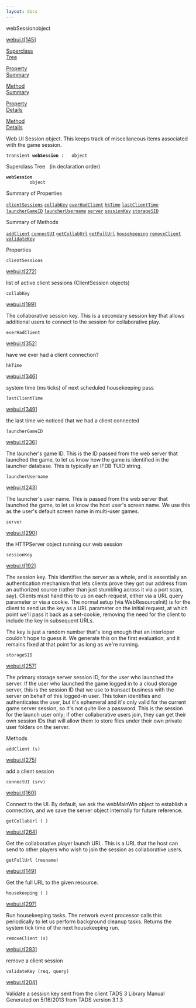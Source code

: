 ```yaml
---
layout: docs
---
```

<span class="title">webSession</span><span class="type">object</span>

[webui.t](../file/webui.t.html)\[[145](../source/webui.t.html#145)\]

[Superclass  
Tree](#_SuperClassTree_)

[Property  
Summary](#_PropSummary_)

[Method  
Summary](#_MethodSummary_)

[Property  
Details](#_Properties_)

[Method  
Details](#_Methods_)



Web UI Session object. This keeps track of miscellaneous items
associated with the game session.

`transient `**`webSession`**` :   object`



<span id="_SuperClassTree_"></span>



<span class="hdln">Superclass Tree</span>   (in declaration order)



**`webSession`**  
`         object`  
<span id="_PropSummary_"></span>



<span class="hdln">Summary of Properties</span>  



[`clientSessions`](#clientSessions) [`collabKey`](#collabKey) [`everHadClient`](#everHadClient) [`hkTime`](#hkTime) [`lastClientTime`](#lastClientTime) [`launcherGameID`](#launcherGameID) [`launcherUsername`](#launcherUsername) [`server`](#server) [`sessionKey`](#sessionKey) [`storageSID`](#storageSID)

<span id="_MethodSummary_"></span>



<span class="hdln">Summary of Methods</span>  



[`addClient`](#addClient) [`connectUI`](#connectUI) [`getCollabUrl`](#getCollabUrl) [`getFullUrl`](#getFullUrl) [`housekeeping`](#housekeeping) [`removeClient`](#removeClient) [`validateKey`](#validateKey)

<span id="_Properties_"></span>



<span class="hdln">Properties</span>  



<span id="clientSessions"></span>

`clientSessions`

[webui.t](../file/webui.t.html)\[[272](../source/webui.t.html#272)\]



list of active client sessions (ClientSession objects)



<span id="collabKey"></span>

`collabKey`

[webui.t](../file/webui.t.html)\[[199](../source/webui.t.html#199)\]



The collaborative session key. This is a secondary session key that
allows additional users to connect to the session for collaborative
play.



<span id="everHadClient"></span>

`everHadClient`

[webui.t](../file/webui.t.html)\[[352](../source/webui.t.html#352)\]



have we ever had a client connection?



<span id="hkTime"></span>

`hkTime`

[webui.t](../file/webui.t.html)\[[346](../source/webui.t.html#346)\]



system time (ms ticks) of next scheduled housekeeping pass



<span id="lastClientTime"></span>

`lastClientTime`

[webui.t](../file/webui.t.html)\[[349](../source/webui.t.html#349)\]



the last time we noticed that we had a client connected



<span id="launcherGameID"></span>

`launcherGameID`

[webui.t](../file/webui.t.html)\[[236](../source/webui.t.html#236)\]



The launcher's game ID. This is the ID passed from the web server that
launched the game, to let us know how the game is identified in the
launcher database. This is typically an IFDB TUID string.



<span id="launcherUsername"></span>

`launcherUsername`

[webui.t](../file/webui.t.html)\[[243](../source/webui.t.html#243)\]



The launcher's user name. This is passed from the web server that
launched the game, to let us know the host user's screen name. We use
this as the user's default screen name in multi-user games.



<span id="server"></span>

`server`

[webui.t](../file/webui.t.html)\[[290](../source/webui.t.html#290)\]



the HTTPServer object running our web session



<span id="sessionKey"></span>

`sessionKey`

[webui.t](../file/webui.t.html)\[[192](../source/webui.t.html#192)\]



The session key. This identifies the server as a whole, and is
essentially an authentication mechanism that lets clients prove they got
our address from an authorized source (rather than just stumbling across
it via a port scan, say). Clients must hand this to us on each request,
either via a URL query parameter or via a cookie. The normal setup (via
WebResourceInit) is for the client to send us the key as a URL parameter
on the initial request, at which point we'll pass it back as a
set-cookie, removing the need for the client to include the key in
subsequent URLs.

The key is just a random number that's long enough that an interloper
couldn't hope to guess it. We generate this on the first evaluation, and
it remains fixed at that point for as long as we're running.



<span id="storageSID"></span>

`storageSID`

[webui.t](../file/webui.t.html)\[[257](../source/webui.t.html#257)\]



The primary storage server session ID, for the user who launched the
server. If the user who launched the game logged in to a cloud storage
server, this is the session ID that we use to transact business with the
server on behalf of this logged-in user. This token identifies and
authenticates the user, but it's ephemeral and it's only valid for the
current game server session, so it's not quite like a password. This is
the session for the launch user only; if other collaborative users join,
they can get their own session IDs that will allow them to store files
under their own private user folders on the server.



<span id="_Methods_"></span>



<span class="hdln">Methods</span>  



<span id="addClient"></span>

`addClient (s)`

[webui.t](../file/webui.t.html)\[[275](../source/webui.t.html#275)\]



add a client session



<span id="connectUI"></span>

`connectUI (srv)`

[webui.t](../file/webui.t.html)\[[160](../source/webui.t.html#160)\]



Connect to the UI. By default, we ask the webMainWin object to establish
a connection, and we save the server object internally for future
reference.



<span id="getCollabUrl"></span>

`getCollabUrl ( )`

[webui.t](../file/webui.t.html)\[[264](../source/webui.t.html#264)\]



Get the collaborative player launch URL. This is a URL that the host can
send to other players who wish to join the session as collaborative
users.



<span id="getFullUrl"></span>

`getFullUrl (resname)`

[webui.t](../file/webui.t.html)\[[149](../source/webui.t.html#149)\]



Get the full URL to the given resource.



<span id="housekeeping"></span>

`housekeeping ( )`

[webui.t](../file/webui.t.html)\[[297](../source/webui.t.html#297)\]



Run housekeeping tasks. The network event processor calls this
periodically to let us perform background cleanup tasks. Returns the
system tick time of the next housekeeping run.



<span id="removeClient"></span>

`removeClient (s)`

[webui.t](../file/webui.t.html)\[[283](../source/webui.t.html#283)\]



remove a client session



<span id="validateKey"></span>

`validateKey (req, query)`

[webui.t](../file/webui.t.html)\[[204](../source/webui.t.html#204)\]



Validate a session key sent from the client
TADS 3 Library Manual  
Generated on 5/16/2013 from TADS version 3.1.3


